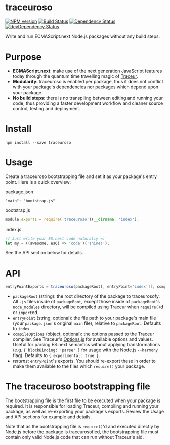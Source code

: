 # traceuroso
[![NPM version](https://badge.fury.io/js/traceuroso.png)](https://npmjs.org/package/traceuroso)
[![Build Status](https://travis-ci.org/UltCombo/traceuroso.png?branch=master)](https://travis-ci.org/UltCombo/traceuroso)
[![Dependency Status](https://david-dm.org/UltCombo/traceuroso.png)](https://david-dm.org/UltCombo/traceuroso)
[![devDependency Status](https://david-dm.org/UltCombo/traceuroso/dev-status.png)](https://david-dm.org/UltCombo/traceuroso#info=devDependencies)

Write and run ECMAScript.next Node.js packages without any build steps.

# Purpose

- **ECMAScript.next**: make use of the next generation JavaScript features today through the quantum time travelling magic of [Traceur](https://github.com/google/traceur-compiler).
- **Modularity**: traceuroso is enabled per package, thus it does not conflict with your package's dependencies nor packages which depend upon your package.
- **No build steps**: there is no transpiling between editing and running your code, thus providing a faster development workflow and cleaner source control, testing and deployment.

# Install

```
npm install --save traceuroso
```

# Usage

Create a traceuroso bootstrapping file and set it as your package's entry point. Here is a quick overview:

package.json

```
"main": "bootstrap.js"
```

bootstrap.js

```js
module.exports = require('traceuroso')(__dirname, 'index');
```

index.js

```js
// Just write your ES.next code naturally =]
let my = ((awesome, es6) => 'code')('shine!');
```

See the API section below for details.

# API

```js
entryPointExports = traceuroso(packageRoot[, entryPoint='index'][, compileOptions={experimental:true}])
```

- `packageRoot` (string): the root directory of the package to traceurosofy. All `.js` files inside of `packageRoot`, except those inside of `packageRoot`'s `node_modules` directory, will be compiled using Traceur when `require()`d or `import`ed.
- `entryPoint` (string, optional): the file path to your package's main file (your `package.json`'s original `main` file), relative to `packageRoot`. Defaults to `index`.
- `compileOptions` (object, optional): the options passed to the Traceur compiler. See Traceur's [Options.js](https://github.com/google/traceur-compiler/blob/master/src/Options.js) for available options and values. Useful for parsing ES.next semantics without applying transformations (e.g. `{ blockBinding: 'parse' }` for usage with the Node.js `--harmony` flag). Defaults to `{ experimental: true }`.
- *returns*: `entryPoint`'s exports. You should re-export these in order to make them available to the files which `require()` your package.

# The traceuroso bootstrapping file

The bootstrapping file is the first file to be executed when your package is required. It is responsible for loading Traceur, compiling and running your package, as well as re-exporting your package's exports. Review the Usage and API sections for example and details.

Note that as the bootstrapping file is `require()`'d and executed directly by Node.js before the package is traceurosofied, the bootstrapping file must contain only valid Node.js code that can run without Traceur's aid.
